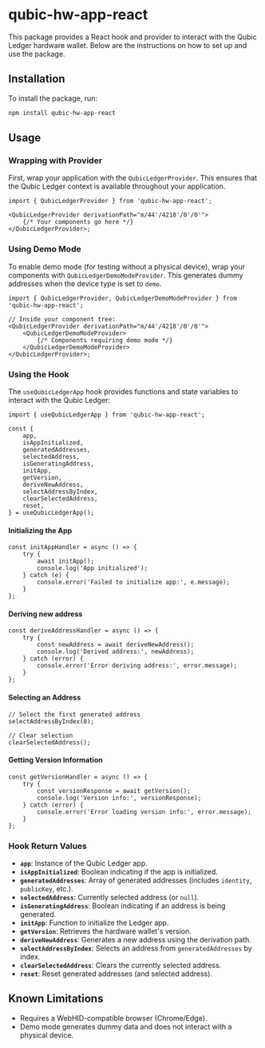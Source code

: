 # qubic-hw-app-react

This package provides a React hook and provider to interact with the Qubic Ledger hardware wallet. Below are the instructions on how to set up and use the package.

## Installation

To install the package, run:

```bash
npm install qubic-hw-app-react
```

## Usage

### Wrapping with Provider

First, wrap your application with the `QubicLedgerProvider`. This ensures that the Qubic Ledger context is available throughout your application.

```tsx
import { QubicLedgerProvider } from 'qubic-hw-app-react';

<QubicLedgerProvider derivationPath="m/44'/4218'/0'/0'">
    {/* Your components go here */}
</QubicLedgerProvider>;
```

### Using Demo Mode

To enable demo mode (for testing without a physical device), wrap your components with `QubicLedgerDemoModeProvider`. This generates dummy addresses when the device type is set to `demo`.

```tsx
import { QubicLedgerProvider, QubicLedgerDemoModeProvider } from 'qubic-hw-app-react';

// Inside your component tree:
<QubicLedgerProvider derivationPath="m/44'/4218'/0'/0'">
    <QubicLedgerDemoModeProvider>
        {/* Components requiring demo mode */}
    </QubicLedgerDemoModeProvider>
</QubicLedgerProvider>;
```

### Using the Hook

The `useQubicLedgerApp` hook provides functions and state variables to interact with the Qubic Ledger:

```tsx
import { useQubicLedgerApp } from 'qubic-hw-app-react';

const {
    app,
    isAppInitialized,
    generatedAddresses,
    selectedAddress,
    isGeneratingAddress,
    initApp,
    getVersion,
    deriveNewAddress,
    selectAddressByIndex,
    clearSelectedAddress,
    reset,
} = useQubicLedgerApp();
```

#### Initializing the App

```tsx
const initAppHandler = async () => {
    try {
        await initApp();
        console.log('App initialized');
    } catch (e) {
        console.error('Failed to initialize app:', e.message);
    }
};
```

#### Deriving new address

```tsx
const deriveAddressHandler = async () => {
    try {
        const newAddress = await deriveNewAddress();
        console.log('Derived address:', newAddress);
    } catch (error) {
        console.error('Error deriving address:', error.message);
    }
};
```

#### Selecting an Address

```tsx
// Select the first generated address
selectAddressByIndex(0);

// Clear selection
clearSelectedAddress();
```

#### Getting Version Information

```tsx
const getVersionHandler = async () => {
    try {
        const versionResponse = await getVersion();
        console.log('Version info:', versionResponse);
    } catch (error) {
        console.error('Error loading version info:', error.message);
    }
};
```

### Hook Return Values

-   **`app`**: Instance of the Qubic Ledger app.
-   **`isAppInitialized`**: Boolean indicating if the app is initialized.
-   **`generatedAddresses`**: Array of generated addresses (includes `identity`, `publicKey`, etc.).
-   **`selectedAddress`**: Currently selected address (or `null`).
-   **`isGeneratingAddress`**: Boolean indicating if an address is being generated.
-   **`initApp`**: Function to initialize the Ledger app.
-   **`getVersion`**: Retrieves the hardware wallet's version.
-   **`deriveNewAddress`**: Generates a new address using the derivation path.
-   **`selectAddressByIndex`**: Selects an address from `generatedAddresses` by index.
-   **`clearSelectedAddress`**: Clears the currently selected address.
-   **`reset`**: Reset generated addresses (and selected address).

## Known Limitations

-   Requires a WebHID-compatible browser (Chrome/Edge).
-   Demo mode generates dummy data and does not interact with a physical device.

